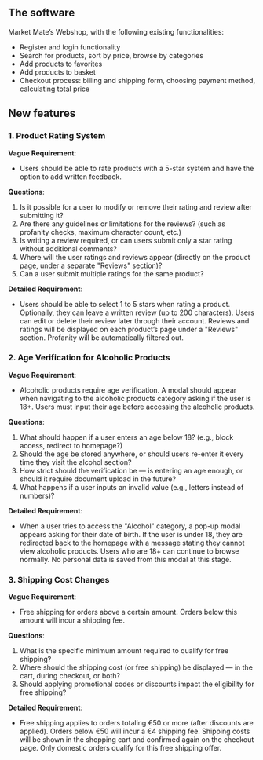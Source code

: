  ## **The software**

Market Mate’s  Webshop, with the following existing functionalities:
- Register and login functionality
- Search for products, sort by price, browse by categories
- Add products to favorites
- Add products to basket
- Checkout process: billing and shipping form, choosing payment method, calculating total price

## **New features**
### **1. Product Rating System**
**Vague Requirement**:

- Users should be able to rate products with a 5-star system and have the option to add written feedback.

**Questions**:

1. Is it possible for a user to modify or remove their rating and review after submitting it?
2. Are there any guidelines or limitations for the reviews? (such as profanity checks, maximum character count, etc.)
3. Is writing a review required, or can users submit only a star rating without additional comments?
4. Where will the user ratings and reviews appear (directly on the product page, under a separate "Reviews" section)?
5. Can a user submit multiple ratings for the same product?

**Detailed Requirement**:

- Users should be able to select 1 to 5 stars when rating a product. Optionally, they can leave a written review (up to 200 characters). Users can edit or delete their review later through their account. Reviews and ratings will be displayed on each product’s page under a "Reviews" section. Profanity will be automatically filtered out.

### **2. Age Verification for Alcoholic Products**

**Vague Requirement**:
- Alcoholic products require age verification. A modal should appear when navigating to the alcoholic products category asking if the user is 18+. Users must input their age before accessing the alcoholic products.

**Questions**:

1. What should happen if a user enters an age below 18? (e.g., block access, redirect to homepage?)
2. Should the age be stored anywhere, or should users re-enter it every time they visit the alcohol section?
3. How strict should the verification be — is entering an age enough, or should it require document upload in the future?
4. What happens if a user inputs an invalid value (e.g., letters instead of numbers)?

**Detailed Requirement**:

- When a user tries to access the "Alcohol" category, a pop-up modal appears asking for their date of birth. If the user is under 18, they are redirected back to the homepage with a message stating they cannot view alcoholic products. Users who are 18+ can continue to browse normally. No personal data is saved from this modal at this stage.

### **3. Shipping Cost Changes**
**Vague Requirement**:

- Free shipping for orders above a certain amount. Orders below this amount will incur a shipping fee.

**Questions**:

1. What is the specific minimum amount required to qualify for free shipping?
2. Where should the shipping cost (or free shipping) be displayed — in the cart, during checkout, or both?
3. Should applying promotional codes or discounts impact the eligibility for free shipping?

**Detailed Requirement**:

- Free shipping applies to orders totaling €50 or more (after discounts are applied). Orders below €50 will incur a €4 shipping fee. Shipping costs will be shown in the shopping cart and confirmed again on the checkout page. Only domestic orders qualify for this free shipping offer.


